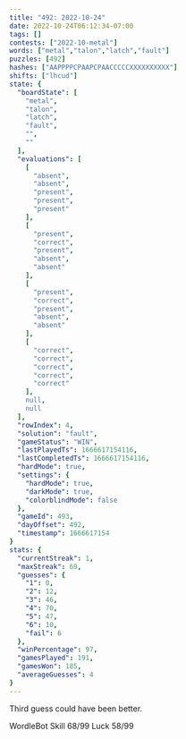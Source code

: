 ```yaml
---
title: "492: 2022-10-24"
date: 2022-10-24T06:12:34-07:00
tags: []
contests: ["2022-10-metal"]
words: ["metal","talon","latch","fault"]
puzzles: [492]
hashes: ["AAPPPPCPAAPCPAACCCCCXXXXXXXXXX"]
shifts: ["lhcud"]
state: {
  "boardState": [
    "metal",
    "talon",
    "latch",
    "fault",
    "",
    ""
  ],
  "evaluations": [
    [
      "absent",
      "absent",
      "present",
      "present",
      "present"
    ],
    [
      "present",
      "correct",
      "present",
      "absent",
      "absent"
    ],
    [
      "present",
      "correct",
      "present",
      "absent",
      "absent"
    ],
    [
      "correct",
      "correct",
      "correct",
      "correct",
      "correct"
    ],
    null,
    null
  ],
  "rowIndex": 4,
  "solution": "fault",
  "gameStatus": "WIN",
  "lastPlayedTs": 1666617154116,
  "lastCompletedTs": 1666617154116,
  "hardMode": true,
  "settings": {
    "hardMode": true,
    "darkMode": true,
    "colorblindMode": false
  },
  "gameId": 493,
  "dayOffset": 492,
  "timestamp": 1666617154
}
stats: {
  "currentStreak": 1,
  "maxStreak": 69,
  "guesses": {
    "1": 0,
    "2": 12,
    "3": 46,
    "4": 70,
    "5": 47,
    "6": 10,
    "fail": 6
  },
  "winPercentage": 97,
  "gamesPlayed": 191,
  "gamesWon": 185,
  "averageGuesses": 4
}
---
```

<!-- more -->
Third guess could have been better. 

WordleBot
Skill 68/99
Luck 58/99
